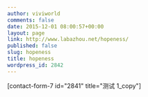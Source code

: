 ```yaml
---
author: viviworld
comments: false
date: 2015-12-01 08:00:57+00:00
layout: page
link: http://www.labazhou.net/hopeness/
published: false
slug: hopeness
title: hopeness
wordpress_id: 2842
---
```


[contact-form-7 id="2841" title="测试 1_copy"]
